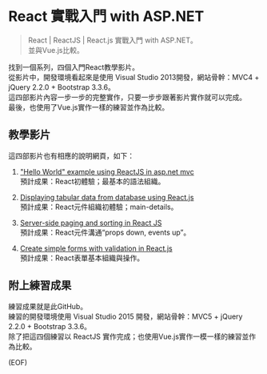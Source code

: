 # React 實戰入門 with ASP.NET

> React | ReactJS | React.js 實戰入門 with ASP.NET。   
並與Vue.js比較。

找到一個系列，四個入門React教學影片。   
從影片中，開發環境看起來是使用 Visual Studio 2013開發，網站骨幹：MVC4 + jQuery 2.2.0 + Bootstrap 3.3.6。   
這四部影片內容一步一步的完整實作，只要一步步跟著影片實作就可以完成。   
最後，也使用了Vue.js實作一樣的練習並作為比較。

## 教學影片

這四部影片也有相應的說明網頁，如下：

1. ["Hello World" example using ReactJS in asp.net mvc](http://www.dotnetawesome.com/2016/02/hello-world-in-reactjs.html)   
預計成果：React初體驗；最基本的語法組織。

2. [Displaying tabular data from database using React.js](http://www.dotnetawesome.com/2016/02/displaying-tabular-data-from-database-reactjs.html)   
預計成果：React元件組織初體驗；main-details。

3. [Server-side paging and sorting in React JS](http://www.dotnetawesome.com/2016/02/server-side-paging-and-sorting-in-react-js.html)   \
預計成果：React元件溝通“props down, events up”。

4. [Create simple forms with validation in React.js](http://www.dotnetawesome.com/2016/02/create-simple-forms-with-validation-in-react-js.html)   
預計成果：React表單基本組織與操作。

## 附上練習成果
練習成果就是此GitHub。   
練習的開發環境使用 Visual Studio 2015 開發，網站骨幹：MVC5 + jQuery 2.2.0 + Bootstrap 3.3.6。   
除了把這四個練習以 ReactJS 實作完成；也使用Vue.js實作一模一樣的練習並作為比較。   

(EOF)
